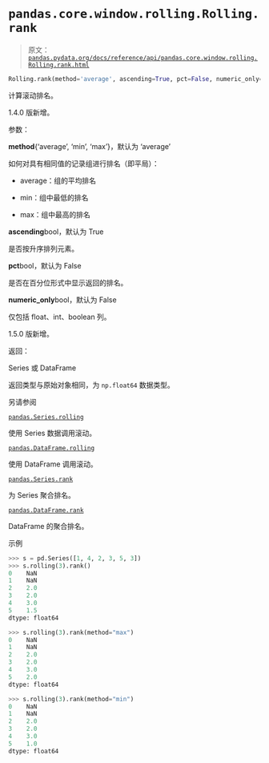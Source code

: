 # `pandas.core.window.rolling.Rolling.rank`

> 原文：[`pandas.pydata.org/docs/reference/api/pandas.core.window.rolling.Rolling.rank.html`](https://pandas.pydata.org/docs/reference/api/pandas.core.window.rolling.Rolling.rank.html)

```py
Rolling.rank(method='average', ascending=True, pct=False, numeric_only=False)
```

计算滚动排名。

1.4.0 版新增。

参数：

**method**{‘average’, ‘min’, ‘max’}，默认为 ‘average’

如何对具有相同值的记录组进行排名（即平局）：

+   average：组的平均排名

+   min：组中最低的排名

+   max：组中最高的排名

**ascending**bool，默认为 True

是否按升序排列元素。

**pct**bool，默认为 False

是否在百分位形式中显示返回的排名。

**numeric_only**bool，默认为 False

仅包括 float、int、boolean 列。

1.5.0 版新增。

返回：

Series 或 DataFrame

返回类型与原始对象相同，为 `np.float64` 数据类型。

另请参阅

[`pandas.Series.rolling`](https://pandas.pydata.org/docs/reference/api/pandas.core.window.rolling.Rolling.rank.html#pandas.Series.rolling "pandas.Series.rolling")

使用 Series 数据调用滚动。

[`pandas.DataFrame.rolling`](https://pandas.pydata.org/docs/reference/api/pandas.core.window.rolling.Rolling.rank.html#pandas.DataFrame.rolling "pandas.DataFrame.rolling")

使用 DataFrame 调用滚动。

[`pandas.Series.rank`](https://pandas.pydata.org/docs/reference/api/pandas.core.window.rolling.Rolling.rank.html#pandas.Series.rank "pandas.Series.rank")

为 Series 聚合排名。

[`pandas.DataFrame.rank`](https://pandas.pydata.org/docs/reference/api/pandas.core.window.rolling.Rolling.rank.html#pandas.DataFrame.rank "pandas.DataFrame.rank")

DataFrame 的聚合排名。

示例

```py
>>> s = pd.Series([1, 4, 2, 3, 5, 3])
>>> s.rolling(3).rank()
0    NaN
1    NaN
2    2.0
3    2.0
4    3.0
5    1.5
dtype: float64 
```

```py
>>> s.rolling(3).rank(method="max")
0    NaN
1    NaN
2    2.0
3    2.0
4    3.0
5    2.0
dtype: float64 
```

```py
>>> s.rolling(3).rank(method="min")
0    NaN
1    NaN
2    2.0
3    2.0
4    3.0
5    1.0
dtype: float64 
```

